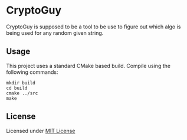 CryptoGuy
=========

CryptoGuy is supposed to be a tool to be use to figure out which algo is being used for any random given string.

Usage
-----

This project uses a standard CMake based build.
Compile using the following commands:

```
mkdir build
cd build
cmake ../src
make
```

License
-------

Licensed under [MIT License](http://jay.mit-license.org/2015)
